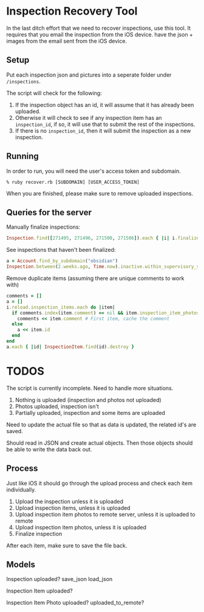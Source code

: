 # Inspection Recovery Tool

In the last ditch effort that we need to recover inspections, use this tool. It requires that you email the inspection from the iOS device. have the json + images from the email sent from the iOS device.

## Setup

Put each inspection json and pictures into a seperate folder under `/inspections`.

The script will check for the following:

1. If the inspection object has an id, it will assume that it has already been uploaded.
2. Otherwise it will check to see if any inspection item has an `inspection_id`, if so, it will use that to submit the rest of the inspections.
3. If there is no `inspection_id`, then it will submit the inspection as a new inspection.

## Running

In order to run, you will need the user's access token and subdomain.

```
% ruby recover.rb [SUBDOMAIN] [USER_ACCESS_TOKEN]
```

When you are finished, please make sure to remove uploaded inspections.

## Queries for the server

Manually finalize inspections:

```ruby
Inspection.find([271495, 271496, 271500, 271506]).each { |i| i.finalize!; i.send_notifications }
```

See inspections that haven't been finalized:

```ruby
a = Account.find_by_subdomain("obsidian")
Inspection.between(2.weeks.ago, Time.now).inactive.within_supervisory_structures([a.company]).count
```

Remove duplicate items (assuming there are unique comments to work with)

```ruby
comments = []
a = []
i.reload.inspection_items.each do |item| 
  if comments.index(item.comment) == nil && item.inspection_item_photos.count > 0
    comments << item.comment # First item, cache the comment
  else
    a << item.id
  end
end
a.each { |id| InspectionItem.find(id).destroy }
```

# TODOS

The script is currently incomplete. Need to handle more situations.

1. Nothing is uploaded (inspection and photos not uploaded)
2. Photos uploaded, inspection isn't
3. Partially uploaded, inspection and some items are uploaded

Need to update the actual file so that as data is updated, the related id's are saved.

Should read in JSON and create actual objects. Then those objects should be able to write the data back out.

## Process

Just like iOS it should go through the upload process and check each item individually.

1. Upload the inspection unless it is uploaded
2. Upload inspection items, unless it is uploaded
3. Upload inspection item photos to remote server, unless it is uploaded to remote
3. Upload inspection item photos, unless it is uploaded
4. Finalize inspection

After each item, make sure to save the file back.

## Models

Inspection
  uploaded?
  save_json
  load_json

Inspection Item
  uploaded?

Inspection Item Photo
  uploaded?
  uploaded_to_remote?
